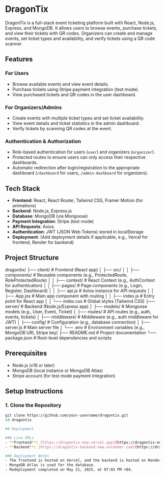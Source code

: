 # DragonTix

DragonTix is a full-stack event ticketing platform built with React, Node.js, Express, and MongoDB. It allows users to browse events, purchase tickets, and view their tickets with QR codes. Organizers can create and manage events, set ticket types and availability, and verify tickets using a QR code scanner.

## Features

### For Users
- Browse available events and view event details.
- Purchase tickets using Stripe payment integration (test mode).
- View purchased tickets and QR codes in the user dashboard.

### For Organizers/Admins
- Create events with multiple ticket types and set ticket availability.
- View event details and ticket statistics in the admin dashboard.
- Verify tickets by scanning QR codes at the event.

### Authentication & Authorization
- Role-based authentication for users (`user`) and organizers (`organizer`).
- Protected routes to ensure users can only access their respective dashboards.
- Automatic redirection after login/registration to the appropriate dashboard (`/dashboard` for users, `/admin-dashboard` for organizers).

## Tech Stack
- **Frontend**: React, React Router, Tailwind CSS, Framer Motion (for animations)
- **Backend**: Node.js, Express.js
- **Database**: MongoDB (via Mongoose)
- **Payment Integration**: Stripe (test mode)
- **API Requests**: Axios
- **Authentication**: JWT (JSON Web Tokens) stored in localStorage
- **Deployment**: (Add deployment details if applicable, e.g., Vercel for frontend, Render for backend)

## Project Structure
dragontix/
├── client/                   # Frontend (React app)
│   ├── src/
│   │   ├── components/       # Reusable components (e.g., ProtectedRoute, RoleProtectedRoute)
│   │   ├── context/          # React Context (e.g., AuthContext for authentication)
│   │   ├── pages/            # Page components (e.g., Login, Register, Dashboard)
│   │   ├── api.js            # Axios instance for API requests
│   │   ├── App.jsx           # Main app component with routing
│   │   ├── index.js          # Entry point for React app
│   │   └── index.css         # Global styles (Tailwind CSS)
├── server/                   # Backend (Node.js/Express app)
│   ├── models/               # Mongoose models (e.g., User, Event, Ticket)
│   ├── routes/               # API routes (e.g., auth, events, tickets)
│   ├── middleware/           # Middleware (e.g., auth middleware for JWT)
│   ├── config/               # Configuration (e.g., database connection)
│   ├── server.js             # Main server file
│   └── .env                  # Environment variables (e.g., MongoDB URI, Stripe key)
├── README.md                 # Project documentation
└── package.json              # Root-level dependencies and scripts


## Prerequisites
- Node.js (v16 or later)
- MongoDB (local instance or MongoDB Atlas)
- Stripe account (for test mode payment integration)

## Setup Instructions

### 1. Clone the Repository
```bash
git clone https://github.com/your-username/dragontix.git
cd dragontix

## Deployment

### Live URLs
- **Frontend**: [https://dragontix-new.vercel.app](https://dragontix-new.vercel.app)
- **Backend**: [https://dragontix-backend-new.onrender.com](https://dragontix-backend-new.onrender.com)

### Deployment Notes
- The frontend is hosted on Vercel, and the backend is hosted on Render.
- MongoDB Atlas is used for the database.
- Redeployment completed on May 21, 2025, at 07:03 PM +04.